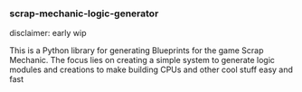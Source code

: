 ### scrap-mechanic-logic-generator
disclaimer: early wip

This is a Python library for generating Blueprints for the game Scrap Mechanic. The focus lies on creating a simple system to generate logic modules and creations to make building CPUs and other cool stuff easy and fast


